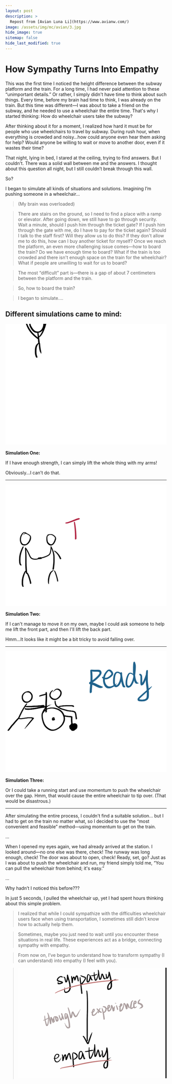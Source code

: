 ```yaml
---
layout: post
description: >
  Repost from [Avian Luna Li](https://www.avianw.com/)
image: /assets/img/mc/avian/3.jpg
hide_image: true
sitemap: false
hide_last_modified: true
---
```


# How Sympathy Turns Into Empathy

This was the first time I noticed the height difference between the subway platform and the train. For a long time, I had never paid attention to these “unimportant details.” Or rather, I simply didn't have time to think about such things. Every time, before my brain had time to think, I was already on the train. But this time was different—I was about to take a friend on the subway, and he needed to use a wheelchair the entire time. That's why I started thinking: How do wheelchair users take the subway?

After thinking about it for a moment, I realized how hard it must be for people who use wheelchairs to travel by subway. During rush hour, when everything is crowded and noisy…how could anyone even hear them asking for help? Would anyone be willing to wait or move to another door, even if it wastes their time?

That night, lying in bed, I stared at the ceiling, trying to find answers. But I couldn't. There was a solid wall between me and the answers. I thought about this question all night, but I still couldn’t break through this wall.

So?

I began to simulate all kinds of situations and solutions. Imagining I’m pushing someone in a wheelchair…

> (My brain was overloaded)

> There are stairs on the ground, so I need to find a place with a ramp or elevator. After going down, we still have to go through security. Wait a minute, should I push him through the ticket gate? If I push him through the gate with me, do I have to pay for the ticket again? Should I talk to the staff first? Will they allow us to do this? If they don't allow me to do this, how can I buy another ticket for myself? Once we reach the platform, an even more challenging issue comes—how to board the train? Do we have enough time to board? What if the train is too crowded and there isn't enough space on the train for the wheelchair? What if people are unwilling to wait for us to board?

> The most “difficult” part is—there is a gap of about 7 centimeters between the platform and the train.

> So, how to board the train?

> I began to simulate....

## Different simulations came to mind:

![](../../assets/img/mc/avian/4.gif)

**Simulation One:**

If I have enough strength, I can simply lift the whole thing with my arms!

Obviously...I can’t do that.

---

![](../../assets/img/mc/avian/5.gif)

**Simulation Two:**

If I can't manage to move it on my own, maybe I could ask someone to help me lift the front part, and then I'll lift the back part.

Hmm...It looks like it might be a bit tricky to avoid falling over.

---

![](../../assets/img/mc/avian/6.gif)

**Simulation Three:**

Or I could take a running start and use momentum to push the wheelchair over the gap. Hmm, that would cause the entire wheelchair to tip over. (That would be disastrous.)

---

After simulating the entire process, I couldn't find a suitable solution... but I had to get on the train no matter what, so I decided to use the “most convenient and feasible” method—using momentum to get on the train.

...

When I opened my eyes again, we had already arrived at the station. I looked around—no one else was there, check! The runway was long enough, check! The door was about to open, check! Ready, set, go? Just as I was about to push the wheelchair and run, my friend simply told me, “You can pull the wheelchair from behind; it's easy.”

...

Why hadn’t I noticed this before???

In just 5 seconds, I pulled the wheelchair up, yet I had spent hours thinking about this simple problem.

> I realized that while I could sympathize with the difficulties wheelchair users face when using transportation, I sometimes still didn’t know how to actually help them.

> Sometimes, maybe you just need to wait until you encounter these situations in real life. These experiences act as a bridge, connecting sympathy with empathy.

> From now on, I’ve begun to understand how to transform sympathy (I can understand) into empathy (I feel with you).

> ![](../../assets/img/mc/avian/7.png)